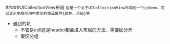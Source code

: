 #####UICollectionView布局
`这是一个关于UICollectionView布局的一个小demo，可以显示电商应用中常见的商品属性{颜色、尺码}等`

- 遇到的坑
    + 不管是cell还是header都会进入布局的方法，需要区分开
    + 要区分组